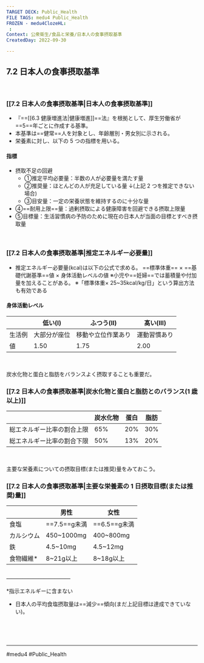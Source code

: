 ```yaml
---
TARGET DECK: Public_Health
FILE TAGS: medu4 Public_Health
FROZEN - medu4ClozeHL:
 : 
Context: 公衆衛生/食品と栄養/日本人の食事摂取基準
CreatedDay: 2022-09-30

---
```


## 7.2 日本人の食事摂取基準

<br>

### [[7.2 日本人の食事摂取基準|日本人の食事摂取基準]]
- 『==[[6.3 健康増進法|健康増進]]==法』を根拠として、厚生労働省が==5==年ごとに作成する基準。
- 本基準は==健常==人を対象とし、年齢層別・男女別に示される。 
- 栄養素に対し、以下の 5 つの指標を用いる。
#### 指標
- 摂取不足の回避
	- ①推定平均必要量：半数の人が必要量を満たす量
	- ②推奨量：ほとんどの人が充足している量
		↓(上記 2 つを推定できない場合)
	- ③目安量：一定の栄養状態を維持するのに十分な量
- ④==耐用上限==量：過剰摂取による健康障害を回避できる摂取上限量
- ⑤目標量：生活習慣病の予防のために現在の日本人が当面の目標とすべき摂取量
<!--ID: 1664685324412-->



<br>

### [[7.2 日本人の食事摂取基準|推定エネルギー必要量]]
- 推定エネルギー必要量(kcal)は以下の公式で求める。
	==標準体重== × ==基礎代謝基準==値 × 身体活動レベルの値
 ※小児や==妊婦==では蓄積量や付加量を加えることがある。 
 ※「標準体重× 25~35kcal/kg/日」という算出方法も有効である
#### 身体活動レベル
|        | 低い(Ⅰ)      | ふつう(Ⅱ)          | 髙い(Ⅲ)      |
| ------ | ------------ | ------------------ | ------------ |
| 生活例 | 大部分が座位 | 移動や立位作業あり | 運動習慣あり |
| 値     | 1.50         | 1.75               | 2.00         | 
<!--ID: 1664685324430-->



<br>


炭水化物と蛋白と脂肪をバランスよく摂取することも重要だ。
### [[7.2 日本人の食事摂取基準|炭水化物と蛋白と脂肪とのバランス(1 歳以上)]]
|                            | 炭水化物 | 蛋白 | 脂肪 |
| -------------------------- | -------- | ---- | ---- |
| 総エネルギー比率の割合上限 | 65%      | 20%  | 30%  |
| 総エネルギー比率の割合下限 | 50%      | 13%  | 20%  | 


<br>

主要な栄養素についての摂取目標(または推奨)量をみておこう。
### [[7.2 日本人の食事摂取基準|主要な栄養素の 1 日摂取目標(または推奨)量]]
|            | 男性         | 女性         |
| ---------- | ------------ | ------------ |
| 食塩       | ==7.5==g未満 | ==6.5==g未満 |
| カルシウム | 450~1000mg   | 400~800mg    |
| 鉄         | 4.5~10mg     | 4.5~12mg     |
| 食物繊維\*   | 8~21g以上    | 8~18g以上    | 
#### ＿＿＿＿＿＿＿＿＿＿＿＿
\*指示エネルギーに含まない
- 日本人の平均食塩摂取量は==減少==傾向(まだ上記目標は達成できていない)。
<!--ID: 1664685324445-->










<br><br><br>

---
#medu4 #Public_Health
